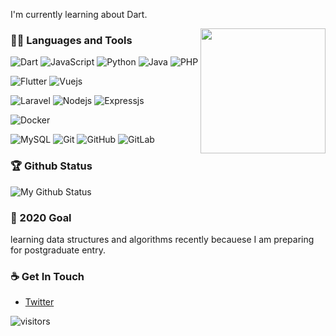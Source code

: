 

I'm currently learning about Dart.

<img align='right' src='https://user-images.githubusercontent.com/5713670/87202985-820dcb80-c2b6-11ea-9f56-7ec461c497c3.gif' width='200"'>

### 👨‍💻 Languages and Tools
![Dart](https://img.shields.io/badge/-Dart-blue?style=flat&logo=dart&logoColor=white)
![JavaScript](https://img.shields.io/badge/-JavaScript-black?style=flat&logo=javascript)
![Python](https://img.shields.io/badge/-Python-black?style=flat&logo=python)
![Java](https://img.shields.io/badge/Java-orange?style=flat&logo=java&logoColor=white)
![PHP](https://img.shields.io/badge/PHP-black?style=flat&logo=php&logoColor=white)

![Flutter](https://img.shields.io/badge/-Flutter-blue?style=flat&logo=Flutter)
![Vuejs](https://img.shields.io/badge/-Vuejs-black?style=flat&logo=Vue.js)

![Laravel](https://img.shields.io/badge/-Laravel-black?style=flat&logo=laravel)
![Nodejs](https://img.shields.io/badge/-Nodejs-black?style=flat&logo=Node.js)
![Expressjs](https://img.shields.io/badge/-Expressjs-black?style=flat&logo=Express.js)

![Docker](https://img.shields.io/badge/-Docker-black?style=flat&logo=docker)

![MySQL](https://img.shields.io/badge/-MySQL-black?style=flat&logo=mysql)
![Git](https://img.shields.io/badge/-Git-black?style=flat&logo=git)
![GitHub](https://img.shields.io/badge/-GitHub-181717?style=flat&logo=github)
![GitLab](https://img.shields.io/badge/-GitLab-FCA121?style=flat&logo=gitlab)


### 🏆 Github Status
![My Github Status](https://github-readme-stats.vercel.app/api?username=Zersya&show_icons=true&hide_border=true)


### 🔭 2020 Goal
learning data structures and algorithms recently becauese I am preparing for postgraduate entry.


### ☕ Get In Touch
- [Twitter](https://twitter.com/zeneryd)

![visitors](https://visitor-badge.glitch.me/badge?page_id=zersya)

